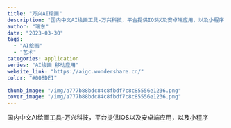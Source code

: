```yaml
---
title: "万兴AI绘画"
description: "国内中文AI绘画工具-万兴科技，平台提供IOS以及安卓端应用，以及小程序 "
author: "瑞东"
date: "2023-03-30"
tags:
  - "AI绘画"
  - "艺术"
categories: application
series: "AI绘画 移动应用"
website_link: "https://aigc.wondershare.cn/"
color: "#008DE1"

thumb_image: "/img/a777b88bdc84c8fbdf7c8c85556e1236.png"
cover_image: "/img/a777b88bdc84c8fbdf7c8c85556e1236.png"
---
```


国内中文AI绘画工具-万兴科技，平台提供IOS以及安卓端应用，以及小程序 